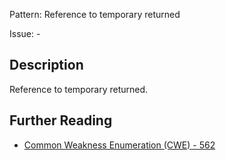 Pattern: Reference to temporary returned

Issue: -

## Description

Reference to temporary returned.

## Further Reading

* [Common Weakness Enumeration (CWE) - 562](https://cwe.mitre.org/data/definitions/562.html)